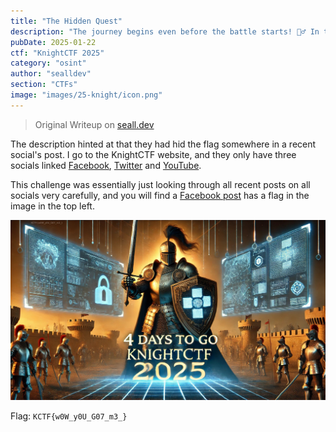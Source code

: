 ```yaml
---
title: "The Hidden Quest"
description: "The journey begins even before the battle starts! 🕵️‍♂️ In the world of knights and hackers, not everything is as it seems. Somewhere in our recent posts, a secret lies hidden, waiting to be discovered. 🕵️‍♂️ Look closer, think sharper, and let your curiosity guide you. The answer is out there – will you find it? 🛡️ Flag Format : KCTF{s0mething_here}"
pubDate: 2025-01-22
ctf: "KnightCTF 2025"
category: "osint"
author: "sealldev"
section: "CTFs"
image: "images/25-knight/icon.png"
---
```


> Original Writeup on [seall.dev](https://seall.dev/posts/knightctf2025#the-hidden-quest)

The description hinted at that they had hid the flag somewhere in a recent social's post. I go to the KnightCTF website, and they only have three socials linked [Facebook](https://www.facebook.com/kn16h75qu4d), [Twitter](https://twitter.com/kn16h75qu4d) and [YouTube](https://www.youtube.com/knightsquad).

This challenge was essentially just looking through all recent posts on all socials very carefully, and you will find a [Facebook post](https://www.facebook.com/photo/?fbid=603615618984074&set=ecnf.100080069238184) has a flag in the image in the top left.

![osintimage.png](images/25-knight/osintimage.png)

Flag: `KCTF{w0W_y0U_G07_m3_}`
